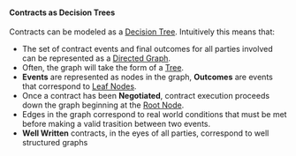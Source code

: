 #### Contracts as Decision Trees

Contracts can be modeled as a [Decision Tree]. Intuitively this means that:

* The set of contract events and final outcomes for all parties involved can be represented as a [Directed Graph].
* Often, the graph will take the form of a [Tree].
* **Events** are represented as nodes in the graph, **Outcomes** are events that correspond to [Leaf Nodes].
* Once a contract has been **Negotiated**, contract execution proceeds down the graph beginning at the [Root Node].
* Edges in the graph correspond to real world conditions that must be met before making a valid trasition between two events.
* **Well Written** contracts, in the eyes of all parties, correspond to well structured graphs

[Directed Graph]: http://en.wikipedia.org/wiki/Directed_graph
[Tree]: http://en.wikipedia.org/wiki/Tree_%28graph_theory%29 
[Decision Tree]: http://en.wikipedia.org/wiki/Decision_tree
[Leaf Nodes]: http://en.wikipedia.org/wiki/Tree_%28data_structure%29#Terminology
[Root Node]: http://en.wikipedia.org/wiki/Tree_%28data_structure%29#Terminology
